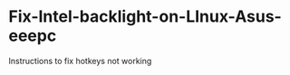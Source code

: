 Fix-Intel-backlight-on-LInux-Asus-eeepc
=======================================

Instructions to fix hotkeys not working
